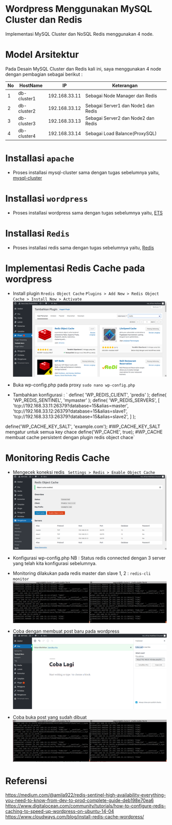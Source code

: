 # Wordpress Menggunakan MySQL Cluster dan Redis
  
  Implementasi MySQL Cluster dan NoSQL Redis menggunakan 4 node.
  
# Model Arsitektur
  
  Pada Desain MySQL Cluster dan Redis kali ini, saya menggunakan 4 node dengan pembagian sebagai berikut :
  
No | HostName |    IP    | Keterangan  |
---|----------|----------|-------------|
1  |db-cluster1|192.168.33.11|Sebagai Node Manager dan Redis|
2 |db-cluster2|192.168.33.12|Sebagai Server1 dan Node1 dan Redis|
3 |db-cluster3|192.168.33.13|Sebagai Server2 dan Node2 dan Redis|
4 |db-cluster4|192.168.33.14|Sebagai Load Balance(ProxySQL)|

# Installasi `apache`

  - Proses installasi mysql-cluster sama dengan tugas sebelumnya yaitu, <a href="https://github.com/afrianmc/mysql-cluster">mysql-cluster</a>
  
# Installasi `wordpress`

  - Proses installasi wordpress sama dengan tugas sebelumnya yaitu, <a href="https://github.com/afrianmc/BDT2019/tree/master/ETS">ETS</a>
  
# Installasi `Redis`

  - Proses installasi redis sama dengan tugas sebelumnya yaitu, <a href="https://github.com/afrianmc/BDT2019/tree/master/bdt-redis">Redis</a>
  
# Implementasi  Redis Cache pada wordpress

 - Install plugin `Rredis Object Cache`
 `Plugins > Add New > Redis Object Cache > Install Now > Activate`
 ![Ss](https://github.com/afrianmc/BDT2019/blob/master/EAS/ss/Screenshot%20from%202019-05-20%2021-19-49.png)
 
 - Buka wp-config.php pada proxy 
 `sudo nano wp-config.php`
 
 - Tambahkan konfigurasi :
 ` define( 'WP_REDIS_CLIENT', 'predis' );
define( 'WP_REDIS_SENTINEL', 'mymaster' );
define( 'WP_REDIS_SERVERS', [
    'tcp://192.168.33.11:26379?database=15&alias=master',
    'tcp://192.168.33.12:26379?database=15&alias=slave1',
    'tcp://192.168.33.13:26379?database=15&alias=slave2',
] );

define('WP_CACHE_KEY_SALT', 'example.com'); #WP_CACHE_KEY_SALT mengatur untuk semua key chace
define('WP_CACHE', true);  #WP_CACHE membuat cache persistent dengan plugin redis object chace`

# Monitoring Redis Cache

 - Mengecek koneksi redis
 ` Settings > Redis > Enable Object Cache`
 ![Ss](https://github.com/afrianmc/BDT2019/blob/master/EAS/ss/Screenshot%20from%202019-05-22%2001-08-33.png)
 
 - Konfigurasi wp-config.php
  NB : Status redis connected dengan 3 server yang telah kita konfigurasi sebelumnya.

- Monitoring dilakukan pada redis master dan slave 1, 2 :
`redis-cli monitor`
![Ss](https://github.com/afrianmc/BDT2019/blob/master/EAS/ss/Screenshot%20from%202019-05-22%2001-11-06.png)

- Coba dengan membuat post baru pada wordpress
![Ss](https://github.com/afrianmc/BDT2019/blob/master/EAS/ss/Screenshot%20from%202019-05-22%2001-11-54.png)

- Coba buka post yang sudah dibuat
![Ss](https://github.com/afrianmc/BDT2019/blob/master/EAS/ss/Screenshot%20from%202019-05-22%2001-12-48.png)

# Referensi
https://medium.com/@amila922/redis-sentinel-high-availability-everything-you-need-to-know-from-dev-to-prod-complete-guide-deb198e70ea6
https://www.digitalocean.com/community/tutorials/how-to-configure-redis-caching-to-speed-up-wordpress-on-ubuntu-14-04
https://www.cloudways.com/blog/install-redis-cache-wordpress/
 
